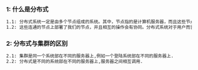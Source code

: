 ### 1:  什么是分布式

```tex
1.1: 分布式系统一定是由多个节点组成的系统。其中，节点指的是计算机服务器，而且这些节点一般不是孤立的，而是互通的。
1.2: 这些连通的节点上部署了我们的节点，并且相互的操作会有协同。分布式系统对于用户而言，他们面对的就是一个服务器，提供用户需要的服务而已，而实际上这些服务是通过背后的众多服务器组成的一个分布式系统，因此分布式系统看起来像是一个超级计算机一样。
```

### 2: 分布式与集群的区别

```tex
2.1: 集群是同一个系统部在不同的服务器上,例如一个登陆系统部在不同的服务器上.
2.2: 分布式是不同的系统部在不同的服务器上,服务器之间相互调用.
```

